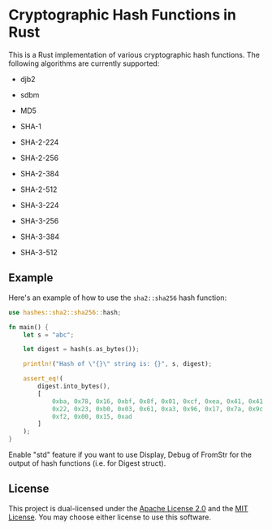 # Cryptographic Hash Functions in Rust

This is a Rust implementation of various cryptographic hash functions. The following algorithms are currently supported:

* djb2
* sdbm

* MD5

* SHA-1

* SHA-2-224
* SHA-2-256
* SHA-2-384
* SHA-2-512

* SHA-3-224
* SHA-3-256
* SHA-3-384
* SHA-3-512

## Example

Here's an example of how to use the `sha2::sha256` hash function:

```rust
use hashes::sha2::sha256::hash;

fn main() {
    let s = "abc";

    let digest = hash(s.as_bytes());

    println!("Hash of \"{}\" string is: {}", s, digest);

    assert_eq!(
        digest.into_bytes(),
        [
            0xba, 0x78, 0x16, 0xbf, 0x8f, 0x01, 0xcf, 0xea, 0x41, 0x41, 0x40, 0xde, 0x5d, 0xae,
            0x22, 0x23, 0xb0, 0x03, 0x61, 0xa3, 0x96, 0x17, 0x7a, 0x9c, 0xb4, 0x10, 0xff, 0x61,
            0xf2, 0x00, 0x15, 0xad
        ]
    );
}
```

Enable "std" feature if you want to use Display, Debug of FromStr for the output of hash functions (i.e. for Digest struct).

## License

This project is dual-licensed under the <a href="LICENSE-APACHE">Apache License 2.0</a> and the <a href="LICENSE-MIT">MIT License</a>.
You may choose either license to use this software.
